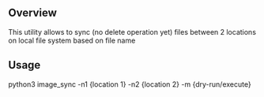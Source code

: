 <h2>Overview</h2>
This utility allows to sync (no delete operation yet) files between 2 locations on local file system based on file name

<h2>Usage</h2>
python3 image_sync -n1 {location 1} -n2 {location 2} -m {dry-run/execute}